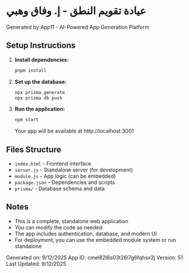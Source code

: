 # عيادة تقويم النطق - إ. وفاق وهبي

Generated by App11 - AI-Powered App Generation Platform

## Setup Instructions

1. **Install dependencies:**
   ```bash
   pnpm install
   ```

2. **Set up the database:**
   ```bash
   npx prisma generate
   npx prisma db push
   ```

3. **Run the application:**
   ```bash
   npm start
   ```

   Your app will be available at http://localhost:3001

## Files Structure

- `index.html` - Frontend interface
- `server.js` - Standalone server (for development)
- `module.js` - App logic (can be embedded)
- `package.json` - Dependencies and scripts
- `prisma/` - Database schema and data

## Notes

- This is a complete, standalone web application
- You can modify the code as needed
- The app includes authentication, database, and modern UI
- For deployment, you can use the embedded module system or run standalone

Generated on: 9/12/2025
App ID: cmel82l6s03t26l7g6fqhsx2j
Version: 51
Last Updated: 9/12/2025
